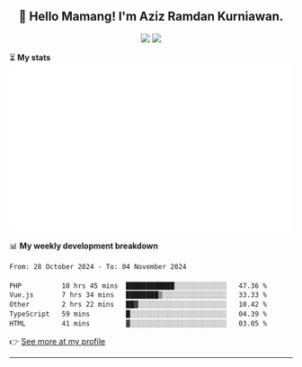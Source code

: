 <h2 align="center">👋 Hello Mamang! I'm Aziz Ramdan Kurniawan.</h2>  
<p align="center">
  <img src="https://komarev.com/ghpvc/?username=azizramdan">
  <img src="https://wakatime.com/badge/user/90056fa0-4c31-4eca-954e-2a3ac05896f9.svg">
</p>
    
⏳ **My stats**  
![](https://raw.githubusercontent.com/azizramdan/github-stats/master/generated/overview.svg#gh-dark-mode-only)

📊 **My weekly development breakdown**
<!--START_SECTION:waka-->

```txt
From: 28 October 2024 - To: 04 November 2024

PHP          10 hrs 45 mins  ████████████░░░░░░░░░░░░░   47.36 %
Vue.js       7 hrs 34 mins   ████████▒░░░░░░░░░░░░░░░░   33.33 %
Other        2 hrs 22 mins   ██▓░░░░░░░░░░░░░░░░░░░░░░   10.42 %
TypeScript   59 mins         █░░░░░░░░░░░░░░░░░░░░░░░░   04.39 %
HTML         41 mins         ▓░░░░░░░░░░░░░░░░░░░░░░░░   03.05 %
```

<!--END_SECTION:waka-->
👉 [See more at my profile](https://wakatime.com/@azizramdan)
***
